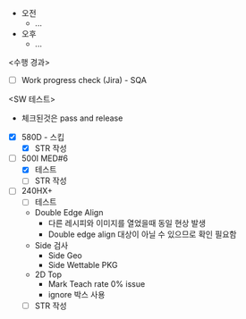 - 오전
	- ...
- 오후
	- ...

<수행 경과>
- [ ] Work progress check (Jira) - SQA

<SW 테스트>
- 체크된것은 pass and release
- [x] 580D - 스킵
	- [x] STR 작성
- [ ] 500I MED#6
	- [x] 테스트
	- [ ] STR 작성
- [ ] 240HX+
	- [ ] 테스트
	- Double Edge Align
		- 다른 레시피와 이미지를 열었을때 동일 현상 발생
		- Double edge align 대상이 아닐 수 있으므로 확인 필요함
	- Side 검사
		- Side Geo
		- Side Wettable PKG
	- 2D Top
		- Mark Teach rate 0% issue
		- ignore 박스 사용
	- [ ] STR 작성